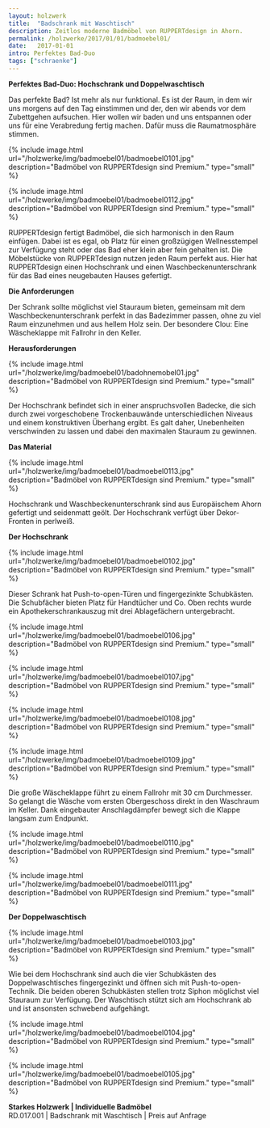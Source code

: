 ```yaml
---
layout: holzwerk
title:  "Badschrank mit Waschtisch"
description: Zeitlos moderne Badmöbel von RUPPERTdesign in Ahorn.
permalink: /holzwerke/2017/01/01/badmoebel01/
date:   2017-01-01
intro: Perfektes Bad-Duo
tags: ["schraenke"]
---
```


**Perfektes Bad-Duo: Hochschrank und Doppelwaschtisch**

Das perfekte Bad? Ist mehr als nur funktional.
Es ist der Raum, in dem wir uns morgens auf den Tag einstimmen und der,
den wir abends vor dem Zubettgehen aufsuchen. Hier wollen wir baden und uns entspannen
oder uns für eine Verabredung fertig machen. Dafür muss die Raumatmosphäre stimmen.  


{% include image.html url="/holzwerke/img/badmoebel01/badmoebel0101.jpg" description="Badmöbel von RUPPERTdesign sind Premium." type="small" %}

{% include image.html url="/holzwerke/img/badmoebel01/badmoebel0112.jpg" description="Badmöbel von RUPPERTdesign sind Premium." type="small" %}



RUPPERTdesign fertigt Badmöbel, die sich harmonisch in den Raum einfügen. 
Dabei ist es egal, ob Platz für einen großzügigen Wellnesstempel zur Verfügung steht oder das Bad eher klein aber fein gehalten ist. 
Die Möbelstücke von RUPPERTdesign nutzen jeden Raum perfekt aus. 
Hier hat RUPPERTdesign einen Hochschrank und einen Waschbeckenunterschrank für das Bad eines neugebauten Hauses gefertigt.


**Die Anforderungen**


Der Schrank sollte möglichst viel Stauraum bieten, 
gemeinsam mit dem Waschbeckenunterschrank perfekt in das Badezimmer passen, 
ohne zu viel Raum einzunehmen und aus hellem Holz sein. 
Der besondere Clou: Eine Wäscheklappe mit Fallrohr in den Keller. 

**Herausforderungen**

{% include image.html url="/holzwerke/img/badmoebel01/badohnemobel01.jpg" description="Badmöbel von RUPPERTdesign sind Premium." type="small" %}



Der Hochschrank befindet sich in einer anspruchsvollen Badecke, 
die sich durch zwei vorgeschobene Trockenbauwände unterschiedlichen Niveaus und einem konstruktiven Überhang ergibt.
Es galt daher, Unebenheiten verschwinden zu lassen und dabei den maximalen Stauraum zu gewinnen.

**Das Material**

{% include image.html url="/holzwerke/img/badmoebel01/badmoebel0113.jpg" description="Badmöbel von RUPPERTdesign sind Premium." type="small" %}


Hochschrank und Waschbeckenunterschrank sind aus Europäischem Ahorn gefertigt und seidenmatt geölt. 
Der Hochschrank verfügt über Dekor-Fronten in perlweiß. 


**Der Hochschrank**


{% include image.html url="/holzwerke/img/badmoebel01/badmoebel0102.jpg" description="Badmöbel von RUPPERTdesign sind Premium." type="small" %}


Dieser Schrank hat Push-to-open-Türen und fingergezinkte Schubkästen. 
Die Schubfächer bieten Platz für Handtücher und Co. 
Oben rechts wurde ein Apothekerschrankauszug mit drei Ablagefächern untergebracht.



{% include image.html url="/holzwerke/img/badmoebel01/badmoebel0106.jpg" description="Badmöbel von RUPPERTdesign sind Premium." type="small" %}

{% include image.html url="/holzwerke/img/badmoebel01/badmoebel0107.jpg" description="Badmöbel von RUPPERTdesign sind Premium." type="small" %}

{% include image.html url="/holzwerke/img/badmoebel01/badmoebel0108.jpg" description="Badmöbel von RUPPERTdesign sind Premium." type="small" %}

{% include image.html url="/holzwerke/img/badmoebel01/badmoebel0109.jpg" description="Badmöbel von RUPPERTdesign sind Premium." type="small" %}


Die große Wäscheklappe führt zu einem Fallrohr mit 30 cm Durchmesser. 
So gelangt die Wäsche vom ersten Obergeschoss direkt in den Waschraum im Keller. 
Dank eingebauter Anschlagdämpfer bewegt sich die Klappe langsam zum Endpunkt. 


{% include image.html url="/holzwerke/img/badmoebel01/badmoebel0110.jpg" description="Badmöbel von RUPPERTdesign sind Premium." type="small" %}

{% include image.html url="/holzwerke/img/badmoebel01/badmoebel0111.jpg" description="Badmöbel von RUPPERTdesign sind Premium." type="small" %}



**Der Doppelwaschtisch**


{% include image.html url="/holzwerke/img/badmoebel01/badmoebel0103.jpg" description="Badmöbel von RUPPERTdesign sind Premium." type="small" %}





Wie bei dem Hochschrank sind auch die vier Schubkästen des Doppelwaschtisches fingergezinkt und öffnen sich mit Push-to-open-Technik. 
Die beiden oberen Schubkästen stellen trotz Siphon möglichst viel Stauraum zur Verfügung. 
Der Waschtisch stützt sich am Hochschrank ab und ist ansonsten schwebend aufgehängt. 


{% include image.html url="/holzwerke/img/badmoebel01/badmoebel0104.jpg" description="Badmöbel von RUPPERTdesign sind Premium." type="small" %}



{% include image.html url="/holzwerke/img/badmoebel01/badmoebel0105.jpg" description="Badmöbel von RUPPERTdesign sind Premium." type="small" %}

**Starkes Holzwerk \| Individuelle Badmöbel**    
RD.017.001  \|  Badschrank mit Waschtisch  \|  Preis auf Anfrage

